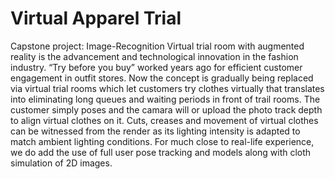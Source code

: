 # Virtual Apparel Trial 
Capstone project: Image-Recognition 
Virtual trial room with augmented reality is the advancement and technological innovation in the fashion industry. “Try before you buy” worked years ago for efficient customer engagement in outfit stores. Now the concept is gradually being replaced via virtual trial rooms which let customers try clothes virtually that translates into eliminating long queues and waiting periods in front of trail rooms. 
The customer simply poses and the camara will or upload the photo track depth to align virtual clothes on it. Cuts, creases and movement of virtual clothes can be witnessed from the render as its lighting intensity is adapted to match ambient lighting conditions. For much close to real-life experience, we do add the use of full user pose tracking and models along with cloth simulation of 2D images.
